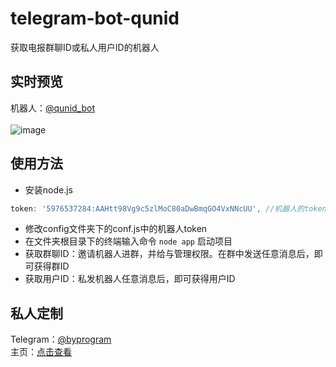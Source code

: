 # telegram-bot-qunid
获取电报群聊ID或私人用户ID的机器人
## 实时预览
机器人：[@qunid_bot](https://t.me/qunid_bot)<br><br>
![image](https://user-images.githubusercontent.com/121013897/214108433-4ccfb2d3-08f2-4300-9e5d-22a177445060.png)

## 使用方法
- 安装node.js
``` javascript
token: '5976537284:AAHtt98Vg9c5zlMoC80aDwBmqGO4VxNNcUU', //机器人的token
```
- 修改config文件夹下的conf.js中的机器人token
- 在文件夹根目录下的终端输入命令 `node app` 启动项目
- 获取群聊ID：邀请机器人进群，并给与管理权限。在群中发送任意消息后，即可获得群ID
- 获取用户ID：私发机器人任意消息后，即可获得用户ID
## 私人定制
Telegram：[@byprogram](https://t.me/byprogram)<br>
主页：[点击查看](https://www.byprogram.xyz/)
